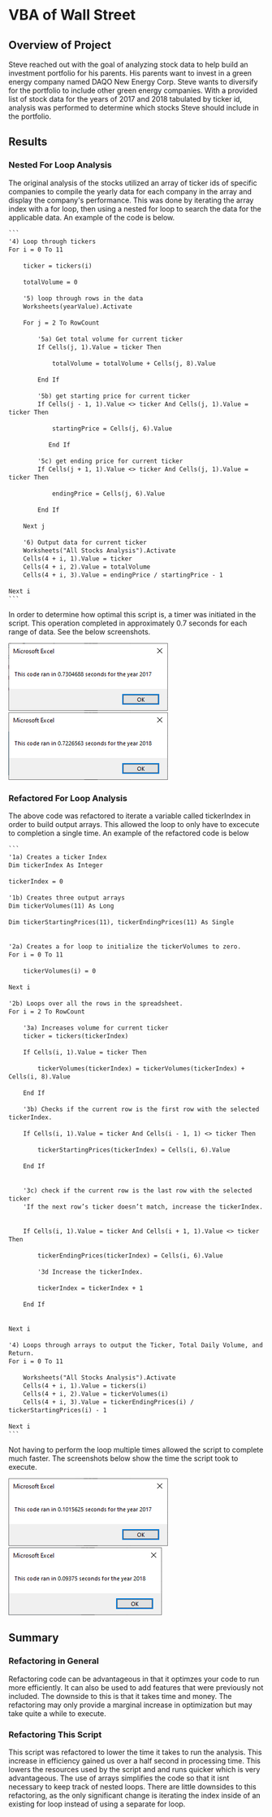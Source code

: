 # VBA of Wall Street

## Overview of Project

Steve reached out with the goal of analyzing stock data to help build an investment portfolio for his parents. His parents want to invest in a green energy company named DAQO New Energy Corp. Steve wants to diversify for the portfolio to include other green energy companies. With a provided list of stock data for the years of 2017 and 2018 tabulated by ticker id, analysis was performed to determine which stocks Steve should include in the portfolio.

## Results

### Nested For Loop Analysis
The original analysis of the stocks utilized an array of ticker ids of specific companies to compile the yearly data for each company in the array and display the company's performance. This was done by iterating the array index with a for loop, then using a nested for loop to search the data for the applicable data. An example of the code is below.

    ```
    '4) Loop through tickers
    For i = 0 To 11
        
        ticker = tickers(i)
        
        totalVolume = 0
        
        '5) loop through rows in the data
        Worksheets(yearValue).Activate
        
        For j = 2 To RowCount
            
            '5a) Get total volume for current ticker
            If Cells(j, 1).Value = ticker Then
    
                totalVolume = totalVolume + Cells(j, 8).Value
    
            End If
            
            '5b) get starting price for current ticker
            If Cells(j - 1, 1).Value <> ticker And Cells(j, 1).Value = ticker Then
    
                startingPrice = Cells(j, 6).Value
    
               End If
    
            '5c) get ending price for current ticker
            If Cells(j + 1, 1).Value <> ticker And Cells(j, 1).Value = ticker Then
    
                endingPrice = Cells(j, 6).Value
    
            End If
        
        Next j
        
        '6) Output data for current ticker
        Worksheets("All Stocks Analysis").Activate
        Cells(4 + i, 1).Value = ticker
        Cells(4 + i, 2).Value = totalVolume
        Cells(4 + i, 3).Value = endingPrice / startingPrice - 1
    
    Next i
    ```
In order to determine how optimal this script is, a timer was initiated in the script. This operation completed in approximately 0.7 seconds for each range of data. See the below screenshots.

![VBA_Challenge_2017_Original.png](https://github.com/mcwatts88/stock-analysis/blob/main/Resources/VBA_Challenge_2017_Original.png)
![VBA_Challenge_2018_Original.png](https://github.com/mcwatts88/stock-analysis/blob/main/Resources/VBA_Challenge_2018_Original.png)

### Refactored For Loop Analysis

The above code was refactored to iterate a variable called tickerIndex in order to build output arrays. This allowed the loop to only have to excecute to completion a single time. An example of the refactored code is below

    ```
    '1a) Creates a ticker Index
    Dim tickerIndex As Integer
    
    tickerIndex = 0

    '1b) Creates three output arrays
    Dim tickerVolumes(11) As Long
    
    Dim tickerStartingPrices(11), tickerEndingPrices(11) As Single
    
    
    '2a) Creates a for loop to initialize the tickerVolumes to zero.
    For i = 0 To 11
    
        tickerVolumes(i) = 0
    
    Next i
        
    '2b) Loops over all the rows in the spreadsheet.
    For i = 2 To RowCount
        
        '3a) Increases volume for current ticker
        ticker = tickers(tickerIndex)
        
        If Cells(i, 1).Value = ticker Then
            
            tickerVolumes(tickerIndex) = tickerVolumes(tickerIndex) + Cells(i, 8).Value
            
        End If
        
        '3b) Checks if the current row is the first row with the selected tickerIndex.
        
        If Cells(i, 1).Value = ticker And Cells(i - 1, 1) <> ticker Then
            
            tickerStartingPrices(tickerIndex) = Cells(i, 6).Value
            
        End If
        
            
        '3c) check if the current row is the last row with the selected ticker
        'If the next row’s ticker doesn’t match, increase the tickerIndex.
        
                
        If Cells(i, 1).Value = ticker And Cells(i + 1, 1).Value <> ticker Then
             
            tickerEndingPrices(tickerIndex) = Cells(i, 6).Value
    
            '3d Increase the tickerIndex.
                
            tickerIndex = tickerIndex + 1
            
        End If
        
        
    Next i
    
    '4) Loops through arrays to output the Ticker, Total Daily Volume, and Return.
    For i = 0 To 11
        
        Worksheets("All Stocks Analysis").Activate
        Cells(4 + i, 1).Value = tickers(i)
        Cells(4 + i, 2).Value = tickerVolumes(i)
        Cells(4 + i, 3).Value = tickerEndingPrices(i) / tickerStartingPrices(i) - 1
        
    Next i
    ```

Not having to perform the loop multiple times allowed the script to complete much faster. The screenshots below show the time the script took to execute.

![VBA_Challenge_2017.png](https://github.com/mcwatts88/stock-analysis/blob/main/Resources/VBA_Challenge_2017.png)
![VBA_Challenge_2018.png](https://github.com/mcwatts88/stock-analysis/blob/main/Resources/VBA_Challenge_2018.png)

## Summary

### Refactoring in General
    
Refactoring code can be advantageous in that it optimzes your code to run more efficiently. It can also be used to add features that were previously not included. The downside to this is that it takes time and money. The refactoring may only provide a marginal increase in optimization but may take quite a while to execute.

### Refactoring This Script

This script was refactored to lower the time it takes to run the analysis. This increase in efficiency gained us over a half second in processing time. This lowers the resources used by the script and and runs quicker which is very advantageous. The use of arrays simplifies the code so that it isnt necessary to keep track of nested loops. There are little downsides to this refactoring, as the only significant change is iterating the index inside of an existing for loop instead of using a separate for loop.

